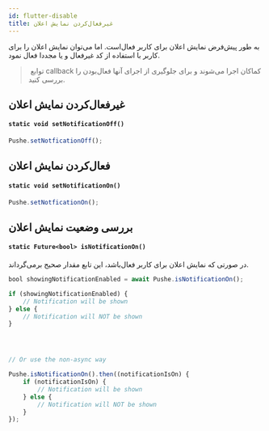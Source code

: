 ```yaml
---
id: flutter-disable
title: غیرفعال‌کردن نمایش اعلان
---
```



به طور پیش‌فرض نمایش اعلان برای کاربر فعال‌است. اما می‌توان نمایش اعلان را برای کاربر با استفاده از کد غیرفعال و یا مجددا فعال نمود.

>‌ توابع callback کماکان اجرا می‌شوند و برای جلوگیری از اجرای آنها فعال‌بودن را بررسی کنید.

## غیرفعال‌کردن نمایش اعلان


<div dir='ltr'>

#### `static void setNotificationOff()`

</div>

```js
Pushe.setNotficationOff();
```

## فعال‌کردن نمایش اعلان


<div dir='ltr'>

#### `static void setNotificationOn()`

</div>

```js
Pushe.setNotficationOn();
```

## بررسی وضعیت نمایش اعلان


<div dir='ltr'>

#### `static Future<bool> isNotificationOn()`

</div>

در صورتی که نمایش اعلان برای کاربر فعال‌باشد، این تابع مقدار صحیح برمی‌گرداند.

```js
bool showingNotificationEnabled = await Pushe.isNotificationOn();

if (showingNotificationEnabled) {
    // Notification will be shown
} else {
    // Notification will NOT be shown
}




// Or use the non-async way

Pushe.isNotificationOn().then((notificationIsOn) {
    if (notificationIsOn) {
        // Notification will be shown
    } else {
        // Notification will NOT be shown
    }
});
```